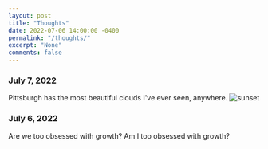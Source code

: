 ```yaml
---
layout: post
title: "Thoughts"
date: 2022-07-06 14:00:00 -0400
permalink: "/thoughts/"
excerpt: "None"
comments: false
---
```


### July 7, 2022
Pittsburgh has the most beautiful clouds I've ever seen, anywhere. 
![sunset](/assets/img/Sunset.JPG)

### July 6, 2022
Are we too obsessed with growth? Am I too obsessed with growth?



